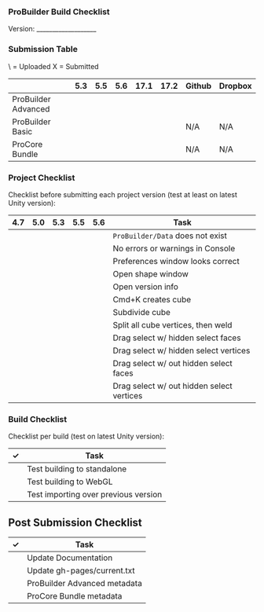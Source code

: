 ### ProBuilder Build Checklist

Version: ___________________

### Submission Table

\ = Uploaded
X = Submitted

|                     | 5.3 | 5.5 | 5.6 | 17.1 | 17.2 | Github | Dropbox |
|---------------------|-----|-----|-----|------|------|--------|---------|
| ProBuilder Advanced |     |     |     |      |      |        |         |
| ProBuilder Basic    |     |     |     |      |      |  N/A   |   N/A   |
| ProCore Bundle      |     |     |     |      |      |  N/A   |   N/A   |

### Project Checklist

Checklist before submitting each project version (test at least on latest Unity version):

| 4.7 | 5.0 | 5.3 | 5.5 | 5.6 |  Task                                        |
|-----|-----|-----|-----|-----|----------------------------------------------|
|     |     |     |     |     | `ProBuilder/Data` does not exist             |
|     |     |     |     |     | No errors or warnings in Console             |
|     |     |     |     |     | Preferences window looks correct             |
|     |     |     |     |     | Open shape window                            |
|     |     |     |     |     | Open version info                            |
|     |     |     |     |     | Cmd+K creates cube                           |
|     |     |     |     |     | Subdivide cube                               |
|     |     |     |     |     | Split all cube vertices, then weld           |
|     |     |     |     |     | Drag select w/ hidden select faces           |
|     |     |     |     |     | Drag select w/ hidden select vertices        |
|     |     |     |     |     | Drag select w/ out hidden select faces       |
|     |     |     |     |     | Drag select w/ out hidden select vertices    |

### Build Checklist

Checklist per build (test on latest Unity version):

| ✓ | Task                                  |
|---|---------------------------------------|
|   | Test building to standalone           |
|   | Test building to WebGL                |
|   | Test importing over previous version  |

## Post Submission Checklist

| ✓ | Task |
|---|------|
| | Update Documentation |
| | Update gh-pages/current.txt |
| | ProBuilder Advanced metadata |
| | ProCore Bundle metadata |
